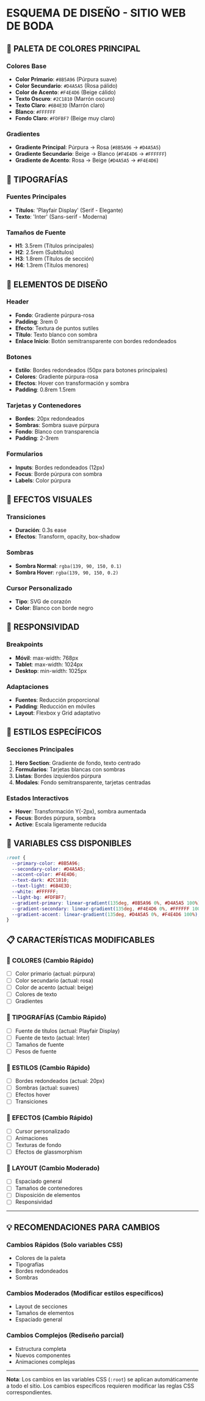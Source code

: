 # ESQUEMA DE DISEÑO - SITIO WEB DE BODA

## 🎨 PALETA DE COLORES PRINCIPAL

### Colores Base
- **Color Primario**: `#8B5A96` (Púrpura suave)
- **Color Secundario**: `#D4A5A5` (Rosa pálido)
- **Color de Acento**: `#F4E4D6` (Beige cálido)
- **Texto Oscuro**: `#2C1810` (Marrón oscuro)
- **Texto Claro**: `#6B4E3D` (Marrón claro)
- **Blanco**: `#FFFFFF`
- **Fondo Claro**: `#FDFBF7` (Beige muy claro)

### Gradientes
- **Gradiente Principal**: Púrpura → Rosa (`#8B5A96` → `#D4A5A5`)
- **Gradiente Secundario**: Beige → Blanco (`#F4E4D6` → `#FFFFFF`)
- **Gradiente de Acento**: Rosa → Beige (`#D4A5A5` → `#F4E4D6`)

## 📝 TIPOGRAFÍAS

### Fuentes Principales
- **Títulos**: 'Playfair Display' (Serif - Elegante)
- **Texto**: 'Inter' (Sans-serif - Moderna)

### Tamaños de Fuente
- **H1**: 3.5rem (Títulos principales)
- **H2**: 2.5rem (Subtítulos)
- **H3**: 1.8rem (Títulos de sección)
- **H4**: 1.3rem (Títulos menores)

## 🎯 ELEMENTOS DE DISEÑO

### Header
- **Fondo**: Gradiente púrpura-rosa
- **Padding**: 3rem 0
- **Efecto**: Textura de puntos sutiles
- **Título**: Texto blanco con sombra
- **Enlace Inicio**: Botón semitransparente con bordes redondeados

### Botones
- **Estilo**: Bordes redondeados (50px para botones principales)
- **Colores**: Gradiente púrpura-rosa
- **Efectos**: Hover con transformación y sombra
- **Padding**: 0.8rem 1.5rem

### Tarjetas y Contenedores
- **Bordes**: 20px redondeados
- **Sombras**: Sombra suave púrpura
- **Fondo**: Blanco con transparencia
- **Padding**: 2-3rem

### Formularios
- **Inputs**: Bordes redondeados (12px)
- **Focus**: Borde púrpura con sombra
- **Labels**: Color púrpura

## 🌟 EFECTOS VISUALES

### Transiciones
- **Duración**: 0.3s ease
- **Efectos**: Transform, opacity, box-shadow

### Sombras
- **Sombra Normal**: `rgba(139, 90, 150, 0.1)`
- **Sombra Hover**: `rgba(139, 90, 150, 0.2)`

### Cursor Personalizado
- **Tipo**: SVG de corazón
- **Color**: Blanco con borde negro

## 📱 RESPONSIVIDAD

### Breakpoints
- **Móvil**: max-width: 768px
- **Tablet**: max-width: 1024px
- **Desktop**: min-width: 1025px

### Adaptaciones
- **Fuentes**: Reducción proporcional
- **Padding**: Reducción en móviles
- **Layout**: Flexbox y Grid adaptativo

## 🎨 ESTILOS ESPECÍFICOS

### Secciones Principales
1. **Hero Section**: Gradiente de fondo, texto centrado
2. **Formularios**: Tarjetas blancas con sombras
3. **Listas**: Bordes izquierdos púrpura
4. **Modales**: Fondo semitransparente, tarjetas centradas

### Estados Interactivos
- **Hover**: Transformación Y(-2px), sombra aumentada
- **Focus**: Bordes púrpura, sombra
- **Active**: Escala ligeramente reducida

## 🔧 VARIABLES CSS DISPONIBLES

```css
:root {
  --primary-color: #8B5A96;
  --secondary-color: #D4A5A5;
  --accent-color: #F4E4D6;
  --text-dark: #2C1810;
  --text-light: #6B4E3D;
  --white: #FFFFFF;
  --light-bg: #FDFBF7;
  --gradient-primary: linear-gradient(135deg, #8B5A96 0%, #D4A5A5 100%);
  --gradient-secondary: linear-gradient(135deg, #F4E4D6 0%, #FFFFFF 100%);
  --gradient-accent: linear-gradient(135deg, #D4A5A5 0%, #F4E4D6 100%);
}
```

## 📋 CARACTERÍSTICAS MODIFICABLES

### 🎨 **COLORES** (Cambio Rápido)
- [ ] Color primario (actual: púrpura)
- [ ] Color secundario (actual: rosa)
- [ ] Color de acento (actual: beige)
- [ ] Colores de texto
- [ ] Gradientes

### 📝 **TIPOGRAFÍAS** (Cambio Rápido)
- [ ] Fuente de títulos (actual: Playfair Display)
- [ ] Fuente de texto (actual: Inter)
- [ ] Tamaños de fuente
- [ ] Pesos de fuente

### 🎯 **ESTILOS** (Cambio Rápido)
- [ ] Bordes redondeados (actual: 20px)
- [ ] Sombras (actual: suaves)
- [ ] Efectos hover
- [ ] Transiciones

### 🌟 **EFECTOS** (Cambio Rápido)
- [ ] Cursor personalizado
- [ ] Animaciones
- [ ] Texturas de fondo
- [ ] Efectos de glassmorphism

### 📱 **LAYOUT** (Cambio Moderado)
- [ ] Espaciado general
- [ ] Tamaños de contenedores
- [ ] Disposición de elementos
- [ ] Responsividad

---

## 💡 RECOMENDACIONES PARA CAMBIOS

### Cambios Rápidos (Solo variables CSS)
- Colores de la paleta
- Tipografías
- Bordes redondeados
- Sombras

### Cambios Moderados (Modificar estilos específicos)
- Layout de secciones
- Tamaños de elementos
- Espaciado general

### Cambios Complejos (Rediseño parcial)
- Estructura completa
- Nuevos componentes
- Animaciones complejas

---

**Nota**: Los cambios en las variables CSS (`:root`) se aplican automáticamente a todo el sitio. Los cambios específicos requieren modificar las reglas CSS correspondientes.
